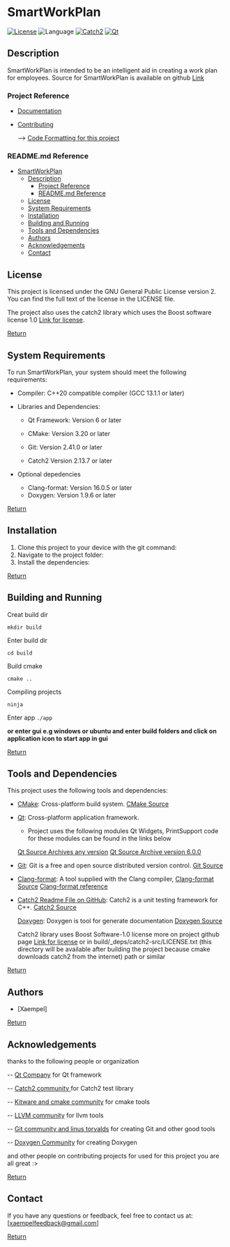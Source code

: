 # SmartWorkPlan

[![License](https://img.shields.io/badge/License-GPLv2-blue.svg)](https://www.gnu.org/licenses/gpl-2.0.html)
![Language](https://img.shields.io/badge/Language-C%2B%2B-blue)
[![Catch2](https://img.shields.io/badge/Tested_with-Catch2-2f2f2f.svg)](https://github.com/catchorg/Catch2)
[![Qt](https://img.shields.io/badge/Framework-Qt-41CD52.svg)](https://www.qt.io/)

## Description
SmartWorkPlan is intended to be an intelligent aid in creating a work plan for employees.
Source for SmartWorkPlan is available on github
[Link](https://github.com/Xaempel/SmartWorkPlan)

### Project Reference

* [Documentation](docs/ReadMe.md)

* [Contributing](.github/CONTRIBUTING.md)

  --> [Code Formatting for this project](.github/CONTRIBUTING.md#1-using-clang-format)

### README.md Reference

- [SmartWorkPlan](#smartworkplan)
  - [Description](#description)
    - [Project Reference](#project-reference)
    - [README.md Reference](#readmemd-reference)
  - [License](#license)
  - [System Requirements](#system-requirements)
  - [Installation](#installation)
  - [Building and Running](#building-and-running)
  - [Tools and Dependencies](#tools-and-dependencies)
  - [Authors](#authors)
  - [Acknowledgements](#acknowledgements)
  - [Contact](#contact)

## License

This project is licensed under the GNU General Public License version 2. You can find the full text of the license in the LICENSE file.

The project also uses the catch2 library which uses the Boost software license 1.0 [Link for license](https://github.com/catchorg/Catch2/blob/devel/LICENSE.txt).

[Return](#readmemd-reference)
## System Requirements

To run SmartWorkPlan, your system should meet the following requirements:

- Compiler: C++20 compatible compiler (GCC 13.1.1 or later)
- Libraries and Dependencies:
  - Qt Framework: Version 6 or later
  - CMake: Version 3.20 or later
  - Git: Version 2.41.0 or later 

  - Catch2 Version 2.13.7 or later  
  
- Optional depedencies 
  - Clang-format: Version 16.0.5 or later
  - Doxygen: Version 1.9.6 or later

[Return](#readmemd-reference)
## Installation

1. Clone this project to your device with the git command:
2. Navigate to the project folder:
3. Install the dependencies:

[Return](#readmemd-reference)
## Building and Running 

Creat build dir

``` mkdir build ``` 

Enter build dir

``` cd build ``` 

Build cmake 

``` cmake .. ``` 

Compiling projects

``` ninja ``` 

Enter app 
``` ./app ```  

**or enter gui e.g windows or ubuntu and enter build folders and click on application icon to start app in gui**

[Return](#readmemd-reference)
## Tools and Dependencies

This project uses the following tools and dependencies:

* [CMake](https://cmake.org/): Cross-platform build system.
  [CMake Source](https://github.com/Kitware/CMake)

* [Qt](https://www.qt.io/): Cross-platform application framework.
  * Project uses the following modules Qt Widgets, PrintSupport code for these modules can be found in the links below

  [Qt Source Archives any version](https://download.qt.io/archive/qt/)
  [Qt Source Archive version 6.0.0](https://download.qt.io/archive/qt/6.0/6.0.0/)

* [Git](https://git-scm.com/): Git is a free and open source distributed version control.
  [Git Source](https://github.com/git/git)

* [Clang-format](https://llvm.org/): A tool supplied with the Clang compiler,
  [Clang-format Source](https://github.com/llvm/llvm-project/tree/main/clang/tools/clang-format)
  [Clang-format reference](https://clang.llvm.org/docs/ClangFormat.html)

* [Catch2 Readme File on GitHub](https://github.com/catchorg/Catch2/blob/devel/README.md): Catch2 is a unit testing framework for C++.
  [Catch2 Source](https://github.com/catchorg/Catch2) 

  [Doxygen](https://www.doxygen.nl/): Doxygen is tool for generate documentation 
  [Doxygen Source](https://github.com/doxygen/doxygen)

  Catch2 library uses Boost Software-1.0 license more on project github page [Link for license](https://github.com/catchorg/Catch2/blob/devel/LICENSE.txt) 
  or in build/_deps/catch2-src/LICENSE.txt 
  (this directory will be available after building the project because cmake downloads catch2 from the internet) path or similar

[Return](#readmemd-reference)

## Authors

* [Xaempel]

[Return](#readmemd-reference)
## Acknowledgements

thanks to the following people or organization

-- [Qt Company](https://www.qt.io/) for Qt framework

-- [Catch2 community ](https://github.com/catchorg/Catch2) for Catch2 test library

-- [Kitware and cmake community](https://github.com/Kitware/CMake) for cmake tools

-- [LLVM community](https://github.com/llvm/llvm-project) for llvm tools

-- [Git community and linus torvalds](https://github.com/git/git) for creating Git and other good tools 

-- [Doxygen Community](https://www.doxygen.nl/) for creating Doxygen

and other people on contributing projects for used for this project you are all great :> 

[Return](#readmemd-reference)
## Contact 

If you have any questions or feedback, feel free to contact us at: [xaempelfeedback@gmail.com]

[Return](#readmemd-reference)